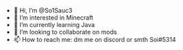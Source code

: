 - 👋 Hi, I’m @So1Sauc3
- 👀 I’m interested in Minecraft
- 🌱 I’m currently learning Java
- 💞️ I’m looking to collaborate on mods
- 📫 How to reach me: dm me on discord or smth Soi#5314

<!---
So1Sauc3/So1Sauc3 is a ✨ special ✨ repository because its `README.md` (this file) appears on your GitHub profile.
You can click the Preview link to take a look at your changes.
--->
